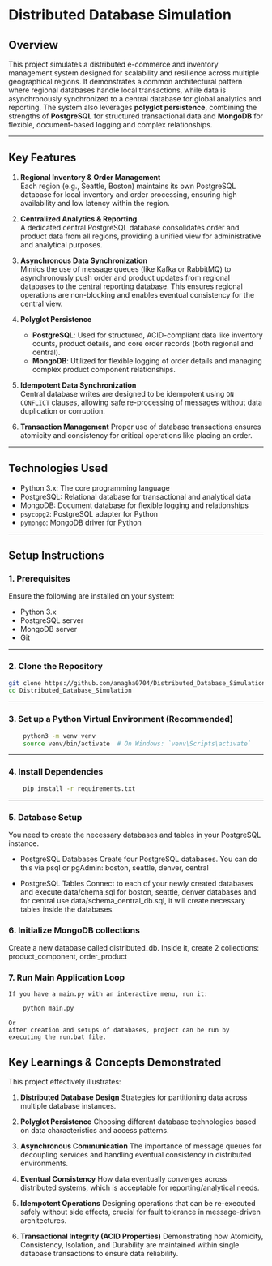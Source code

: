 # Distributed Database Simulation

## Overview

This project simulates a distributed e-commerce and inventory management system designed for scalability and resilience across multiple geographical regions. It demonstrates a common architectural pattern where regional databases handle local transactions, while data is asynchronously synchronized to a central database for global analytics and reporting. The system also leverages **polyglot persistence**, combining the strengths of **PostgreSQL** for structured transactional data and **MongoDB** for flexible, document-based logging and complex relationships.

---

## Key Features

1. **Regional Inventory & Order Management**  
   Each region (e.g., Seattle, Boston) maintains its own PostgreSQL database for local inventory and order processing, ensuring high availability and low latency within the region.

2. **Centralized Analytics & Reporting**  
   A dedicated central PostgreSQL database consolidates order and product data from all regions, providing a unified view for administrative and analytical purposes.

3. **Asynchronous Data Synchronization**  
   Mimics the use of message queues (like Kafka or RabbitMQ) to asynchronously push order and product updates from regional databases to the central reporting database. This ensures regional operations are non-blocking and enables eventual consistency for the central view.

4. **Polyglot Persistence**
   - **PostgreSQL**: Used for structured, ACID-compliant data like inventory counts, product details, and core order records (both regional and central).
   - **MongoDB**: Utilized for flexible logging of order details and managing complex product component relationships.

5. **Idempotent Data Synchronization**  
   Central database writes are designed to be idempotent using `ON CONFLICT` clauses, allowing safe re-processing of messages without data duplication or corruption.

6. **Transaction Management**
    Proper use of database transactions ensures atomicity and consistency for critical operations like placing an order.

---

## Technologies Used

- Python 3.x: The core programming language  
- PostgreSQL: Relational database for transactional and analytical data  
- MongoDB: Document database for flexible logging and relationships  
- `psycopg2`: PostgreSQL adapter for Python  
- `pymongo`: MongoDB driver for Python  

---

## Setup Instructions

### 1. Prerequisites

Ensure the following are installed on your system:

- Python 3.x  
- PostgreSQL server  
- MongoDB server  
- Git  

---

### 2. Clone the Repository

```bash
git clone https://github.com/anagha0704/Distributed_Database_Simulation.git
cd Distributed_Database_Simulation
```

---

### 3. Set up a Python Virtual Environment (Recommended)
```bash
    python3 -m venv venv
    source venv/bin/activate  # On Windows: `venv\Scripts\activate`
```

---

### 4. Install Dependencies
```bash
    pip install -r requirements.txt
```

---

### 5. Database Setup
You need to create the necessary databases and tables in your PostgreSQL instance.

- PostgreSQL Databases
    Create four PostgreSQL databases. You can do this via psql or pgAdmin:
    boston, seattle, denver, central

- PostgreSQL Tables
    Connect to each of your newly created databases and execute data/chema.sql for boston, seattle, denver databases and for central use data/schema_central_db.sql,  it will create necessary tables inside the databases.

### 6. Initialize MongoDB collections
Create a new database called distributed_db. Inside it, create 2 collections:
product_component, order_product

### 7. Run Main Application Loop
    If you have a main.py with an interactive menu, run it:
    
```bash
    python main.py
```
    Or 
    After creation and setups of databases, project can be run by executing the run.bat file.

## Key Learnings & Concepts Demonstrated
This project effectively illustrates:
1. **Distributed Database Design**
    Strategies for partitioning data across multiple database instances.

2. **Polyglot Persistence**
    Choosing different database technologies based on data characteristics and access patterns.

3. **Asynchronous Communication**
    The importance of message queues for decoupling services and handling eventual consistency in distributed environments.

4. **Eventual Consistency**
    How data eventually converges across distributed systems, which is acceptable for reporting/analytical needs.

5. **Idempotent Operations**
    Designing operations that can be re-executed safely without side effects, crucial for fault tolerance in message-driven architectures.

6. **Transactional Integrity (ACID Properties)**
    Demonstrating how Atomicity, Consistency, Isolation, and Durability are maintained within single database transactions to ensure data reliability.